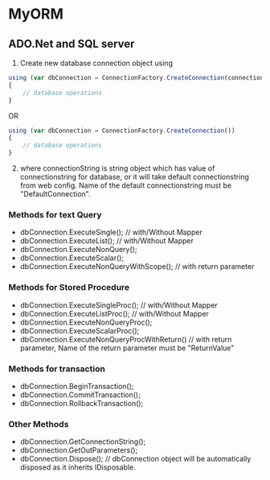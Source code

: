 # MyORM
## ADO.Net and SQL server  
  
1.  Create new database connection object using 
````javascript
using (var dbConnection = ConnectionFactory.CreateConnection(connectionString))
{
    // database operations
}
````
OR
````javascript
using (var dbConnection = ConnectionFactory.CreateConnection())
{
    // database operations
}
````
2.  where connectionString is string object which has value of connectionstring for database, or it will take default connectionstring from web config.
    Name of the default connectionstring must be "DefaultConnection".
    
### Methods for text Query
- dbConnection.ExecuteSingle<T>(); // with/Without Mapper
- dbConnection.ExecuteList<T>(); // with/Without Mapper
- dbConnection.ExecuteNonQuery();
- dbConnection.ExecuteScalar<T>();
- dbConnection.ExecuteNonQueryWithScope<T>(); // with return parameter
  
### Methods for Stored Procedure
- dbConnection.ExecuteSingleProc<T>(); // with/Without Mapper
- dbConnection.ExecuteListProc<T>(); // with/Without Mapper
- dbConnection.ExecuteNonQueryProc();
- dbConnection.ExecuteScalarProc<T>();
- dbConnection.ExecuteNonQueryProcWithReturn<T>() // with return parameter, Name of the return parameter must be "ReturnValue"
  
### Methods for transaction
- dbConnection.BeginTransaction();
- dbConnection.CommitTransaction();
- dbConnection.RollbackTransaction();
  
### Other Methods
- dbConnection.GetConnectionString();
- dbConnection.GetOutParameters();
- dbConnection.Dispose();  // dbConnection object will be automatically disposed as it inherits IDisposable.
